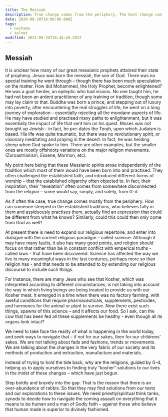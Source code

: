 ```yaml
---
title: The Messiah
description: True change comes from the periphery. The best change can be
date: 2020-08-20T16:00:00.000Z
tags:
  - neshama
  - tolnet
modified: 2021-09-24T18:44:49.281Z
---
```


## Messiah

It is unclear how many of our great messianic prophets attained their state of prophecy. Jesus was born the messiah, the son of God. There was no special training he went through – though there has been much speculation on the matter. How did Mohammed, the Holy Prophet, become enlightened? He was a goat herder, an epileptic who had visions. No one taught him, he had not been an ardent practitioner of any training or tradition, though some may lay claim to that.
Buddha was born a prince, and stepping out of luxury into poverty, after encountering the real struggles of life, he went on a long journey of exploration – essentially rejecting all the mundane aspects of life. He may have studied and practised many paths to enlightenment, but it was essentially the impact of life that sent him on his quest.
Moses was not brought up Jewish – in fact, he pre-dates the Torah, upon which Judaism is based. His life was quite traumatic, but there was no revolutionary spirit, or visionary meditating and praying in the desert. In fact, he was herding sheep when God spoke to him. There are other examples, but the smaller ones are mostly offshoots variations on the major religion movements. (Zoroastrianism, Essene, Mormon, etc).

My point here being that these Messianic spirits arose independently of the tradition which most of them would have been born into and practised. They often challenged the established faith, and introduced different forms of worship – that the established oligarchy often objected to. In fact, their inspiration, their “revelation” often comes from somewhere disconnected from the religion – some would say, simply, and solely, from G-d.

As if often the case, true change comes mostly from the periphery. How can someone steeped in the established traditions, who believes fully in them and assiduously practises them, actually find an expression that could be different from what he knows? Similarly, could this could then only come from God as well?

At present there is need to expand our religious repertoire, and enter into dialogue with the current religious paradigm – called science. Although it may have many faults, it also has many good points, and religion should focus on that rather than be in constant conflict with emperical truths - called laws - that have been discovered. Science has affected the way we live in many meaningful ways in the last centuries, perhaps more so than religion has - and that needs to be attended to by extending our religious discourse to include such things.

For instance, there are many Jews who see that Kosher, which was interpreted according to different circumstances, is not taking into account the way in which living beings are being treated to provide us with our Kosher meat. It emerged in a time when there was no factory farming, with aweful conditions that require pharmaceuticals, supplements, pesticides, and hormones for the animal or plant to survive. Now there exist such things, spawns of this science – and it affects our food. So I ask, can the cow that has been fed all these supplements be healthy - even though all its organs look intact?

We need to take face the reality of what is happening in the world today, and seek ways to navigate that – if not for our sakes, then for our childrens’ sakes. We are not talking about fads and fashions, trends or movements. We are talking about the changes in the very fabric of our society and its methods of production and extraction, manufacture and materials.

Instead of trying to hold the tide back, why are the religions, guided by G-d, helping us to apply ourselves to finding truly “kosher” solutions to our lives in the midst of these changes – which have just begun.

Step boldly and bravely into the gap. That is the reason that there is an over-abundance of rabbis. So that they may find solutions from our texts and our explorations to these issues. We need priestly/spiritual think tanks, synods to decide how to navigate the coming assault on everything that it means to be human and a man of Godly faith – against those who believe that human made is superior to divinely fashioned.
